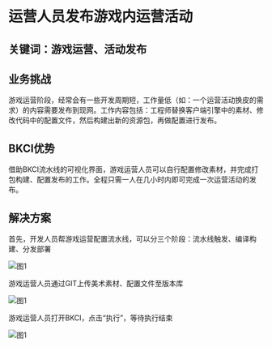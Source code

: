 # 运营人员发布游戏内运营活动


## 关键词：游戏运营、活动发布

## 业务挑战

游戏运营阶段，经常会有一些开发周期短，工作量低（如：一个运营活动换皮的需求）的内容需要发布到现网。工作内容包括：工程师替换客户端引擎中的素材、修改代码中的配置文件，然后构建出新的资源包，再做配置进行发布。

## BKCI优势

借助BKCI流水线的可视化界面，游戏运营人员可以自行配置修改素材，并完成打包构建、配置发布的工作。全程只需一人在几小时内即可完成一次运营活动的发布。


## 解决方案

首先，开发人员帮游戏运营配置流水线，可以分三个阶段：流水线触发、编译构建、分发部署

![&#x56FE;1](../../../assets/scene-operators-upload-resources-a.png)

游戏运营人员通过GIT上传美术素材、配置文件至版本库

![&#x56FE;1](../../../assets/scene-operators-upload-resources-b.png)


游戏运营人员打开BKCI，点击“执行”，等待执行结束

![&#x56FE;1](../../../assets/scene-operators-upload-resources-c.png)